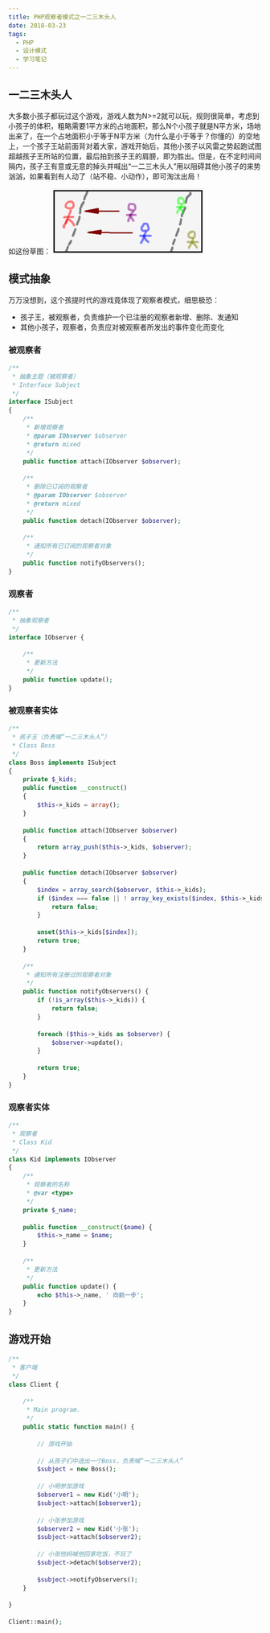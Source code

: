```yaml
---
title: PHP观察者模式之一二三木头人
date: 2018-03-23
tags: 
  - PHP 
  - 设计模式
  - 学习笔记
---
```


## 一二三木头人

大多数小孩子都玩过这个游戏，游戏人数为N>=2就可以玩，规则很简单，考虑到小孩子的体积，粗略需要1平方米的占地面积，那么N个小孩子就是N平方米，场地出来了，在一个占地面积小于等于N平方米（为什么是小于等于？你懂的）的空地上，一个孩子王站前面背对着大家，游戏开始后，其他小孩子以风雷之势起跑试图超越孩子王所站的位置，最后拍到孩子王的肩膀，即为胜出。但是，在不定时间间隔内，孩子王有意或无意的掉头并喊出“一二三木头人”用以阻碍其他小孩子的来势汹汹，如果看到有人动了（站不稳、小动作），即可淘汰出局！

如这份草图：
![](/images/mutouren-300x131.png)

## 模式抽象

万万没想到，这个孩提时代的游戏竟体现了观察者模式，细思极恐：

- 孩子王，被观察者，负责维护一个已注册的观察者新增、删除、发通知
- 其他小孩子，观察者，负责应对被观察者所发出的事件变化而变化

### 被观察者

```php
/**
 * 抽象主题（被观察者）
 * Interface Subject
 */
interface ISubject
{
    /**
     * 新增观察者
     * @param IObserver $observer
     * @return mixed
     */
    public function attach(IObserver $observer);

    /**
     * 删除已订阅的观察者
     * @param IObserver $observer
     * @return mixed
     */
    public function detach(IObserver $observer);

    /**
     * 通知所有已订阅的观察者对象
     */
    public function notifyObservers();
}
```

### 观察者

```php
/**
 * 抽象观察者
 */
interface IObserver {

    /**
     * 更新方法
     */
    public function update();
}
```

### 被观察者实体

```php
/**
 * 孩子王（负责喊“一二三木头人”）
 * Class Boss
 */
class Boss implements ISubject
{
    private $_kids;
    public function __construct()
    {
        $this->_kids = array();
    }

    public function attach(IObserver $observer)
    {
        return array_push($this->_kids, $observer);
    }

    public function detach(IObserver $observer)
    {
        $index = array_search($observer, $this->_kids);
        if ($index === false || ! array_key_exists($index, $this->_kids)) {
            return false;
        }

        unset($this->_kids[$index]);
        return true;
    }

    /**
     * 通知所有注册过的观察者对象
     */
    public function notifyObservers() {
        if (!is_array($this->_kids)) {
            return false;
        }

        foreach ($this->_kids as $observer) {
            $observer->update();
        }

        return true;
    }
}
```

### 观察者实体

```php
/**
 * 观察者
 * Class Kid
 */
class Kid implements IObserver
{
    /**
     * 观察者的名称
     * @var <type>
     */
    private $_name;

    public function __construct($name) {
        $this->_name = $name;
    }

    /**
     * 更新方法
     */
    public function update() {
        echo $this->_name, ' 向前一步';
    }
}
```

## 游戏开始

```php
/**
 * 客户端
 */
class Client {

    /**
     * Main program.
     */
    public static function main() {

        // 游戏开始

        // 从孩子们中选出一个Boss，负责喊“一二三木头人”
        $subject = new Boss();

        // 小明参加游戏
        $observer1 = new Kid('小明');
        $subject->attach($observer1);

        // 小张参加游戏
        $observer2 = new Kid('小张');
        $subject->attach($observer2);

        // 小张他妈喊他回家吃饭，不玩了
        $subject->detach($observer2);

        $subject->notifyObservers();
    }

}

Client::main();
```